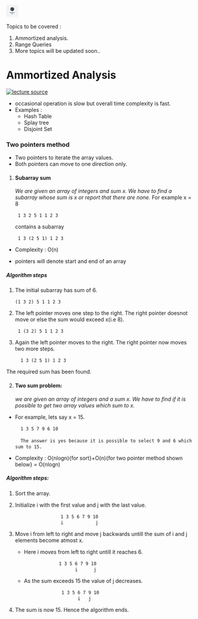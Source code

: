 ![](https://github.com/Simply-divine/Algo_notes/blob/master/images/favicon.png)


Topics to be covered :

1. Ammortized analysis.
2. Range Queries
3. More topics will be updated soon..


# Ammortized Analysis

[![lecture source](http://img.youtube.com/vi/3MpzavN3Mco/0.jpg)](http://www.youtube.com/watch?v=3MpzavN3Mco)
- occasional operation is slow but overall time complexity is fast.
- Examples :
	- Hash Table 
	- Splay tree
	- Disjoint Set

### Two pointers method
- Two pointers to iterate the array values.
- Both pointers can move to one direction only.
 1. #### Subarray sum
	 *We are given an array of integers and sum x. We have to find a subarray whose sum is x or report that there are none.*
For example
x = 8 
	
         1 3 2 5 1 1 2 3


    contains a subarray 

         1 3 (2 5 1) 1 2 3

* Complexity : O(n)
- pointers will denote start and end of an array
##### Algorithm steps
1.  The initial subarray has sum of 6.
 
        (1 3 2) 5 1 1 2 3
        
2. The left pointer moves one step to the right. The right pointer doesnot move or else the sum would exceed x(i.e 8).

        1 (3 2) 5 1 1 2 3
        
3. Again the left pointer moves to the right. The right pointer now moves two more steps.
   
         1 3 (2 5 1) 1 2 3

The required sum has been found.

2. #### Two sum problem:
	 *we  are given an array of integers and a sum x. We have to find if it is possible to get two array values which sum to x.*

 - For example, lets say x = 15.

         1 3 5 7 9 6 10
         
         The answer is yes because it is possible to select 9 and 6 which sum to 15.
- Complexity : O(nlogn){for sort}+O(n){for two pointer method shown below} = O(nlogn) 
##### Algorithm steps:

1. Sort the array.
2. Initialize i with the first value and j with the last value.
						
						1 3 5 6 7 9 10
					    i            j
3. Move i from left to right and move j backwards untill the sum of i and j elements become atmost x.
    -  Here i moves from left to right untill it reaches 6.
			    
					    1 3 5 6 7 9 10
					          i      j 
	- As the sum exceeds 15 the value of j decreases.
						
						1 3 5 6 7 9 10
						      i	  j
4. The sum is now 15. Hence the algorithm ends.		          


